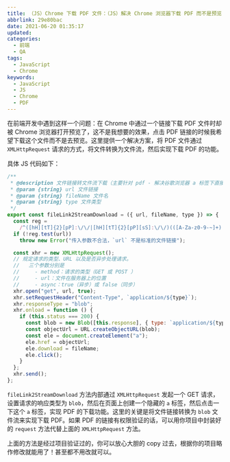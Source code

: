 ```yaml
---
title: （JS）Chrome 下载 PDF 文件：（JS）解决 Chrome 浏览器下载 PDF 而不是预览 PDF
abbrlink: 29e80bac
date: 2021-06-20 01:35:17
updated:
categories:
  - 前端
  - QA
tags:
  - JavaScript
  - Chrome
keywords:
  - JavaScript
  - JS
  - Chrome
  - PDF
---
```


在前端开发中遇到这样一个问题：在 Chrome 中通过一个链接下载 PDF 文件时却被 Chrome 浏览器打开预览了，这不是我想要的效果，点击 PDF 链接的时候我希望下载这个文件而不是去预览。这里提供一个解决方案，将 PDF 文件通过 `XMLHttpRequest` 请求的方式，将文件转换为文件流，然后实现下载 PDF 的功能。

<!-- more -->

具体 JS 代码如下：

```javascript
/**
 * @description 文件链接转文件流下载（主要针对 pdf - 解决谷歌浏览器 a 标签下直接打开 pdf 的问题）
 * @param {string} url 文件链接
 * @param {string} fileName 文件名
 * @param {string} type 文件类型
 */
export const fileLink2StreamDownload = ({ url, fileName, type }) => {
  const reg =
    /^([hH][tT]{2}[pP]:\/\/|[hH][tT]{2}[pP][sS]:\/\/)(([A-Za-z0-9-~]+).)+([A-Za-z0-9-~\/])+$/;
  if (!reg.test(url))
    throw new Error("传入参数不合法，`url` 不是标准的文件链接");

  const xhr = new XMLHttpRequest();
  // 规定请求的类型、URL 以及是否异步处理请求。
  //   三个参数分别是
  //     - method：请求的类型（GET 或 POST ）
  //     - url：文件在服务器上的位置
  //     - async：true（异步）或 false（同步）
  xhr.open("get", url, true);
  xhr.setRequestHeader("Content-Type", `application/${type}`);
  xhr.responseType = "blob";
  xhr.onload = function () {
    if (this.status === 200) {
      const blob = new Blob([this.response], { type: `application/${type}` });
      const objectUrl = URL.createObjectURL(blob);
      const ele = document.createElement("a");
      ele.href = objectUrl;
      ele.download = fileName;
      ele.click();
    }
  };
  xhr.send();
};
```

`fileLink2StreamDownload` 方法内部通过 `XMLHttpRequest` 发起一个 GET 请求，设置请求的响应类型为 `blob`，然后在页面上创建一个隐藏的 `a` 标签，然后点击一下这个 `a` 标签，实现 PDF 的下载功能。这里的关键是将文件链接转换为 `blob` 文件流来实现下载 PDF。如果 PDF 的链接有权限验证的话，可以用你项目中封装好的 `request` 方法代替上面的 `XMLHttpRequest` 方法。

上面的方法是经过项目验证过的，你可以放心大胆的 copy 过去，根据你的项目略作修改就能用了！甚至都不用改就可以。


